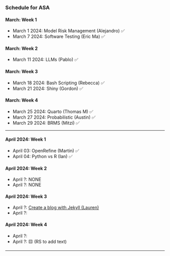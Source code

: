 ### Schedule for ASA

#### March: Week 1
- March 1 2024: Model Risk Management (Alejandro) ✅
- March 7 2024: Software Testing (Eric Ma) ✅

#### March: Week 2
- March 11 2024: LLMs (Pablo) ✅

#### March: Week 3
- March 18 2024: Bash Scripting (Rebecca) ✅
- March 21 2024: Shiny (Gordon) ✅

#### March: Week 4
- March 25 2024: Quarto (Thomas M) ✅
- March 27 2024: Probabilistic (Austin) ✅
- March 29 2024: BRMS (Mitzi) ✅

---
  
#### April 2024: Week 1
- April 03: OpenRefine (Martin) ✅
- April 04: Python vs R (Ian) ✅

#### April 2024: Week 2
- April ?:   NONE
- April ?:   NONE
  
#### April 2024: Week 3
- April ?: [Create a blog with Jekyll (Lauren)](https://github.com/data-umbrella/resources/blob/main/social-media/49_blog.md)
- April ?:

#### April 2024: Week 4
- April ?:
- April ?: 🟨 (RS to add text)

---
